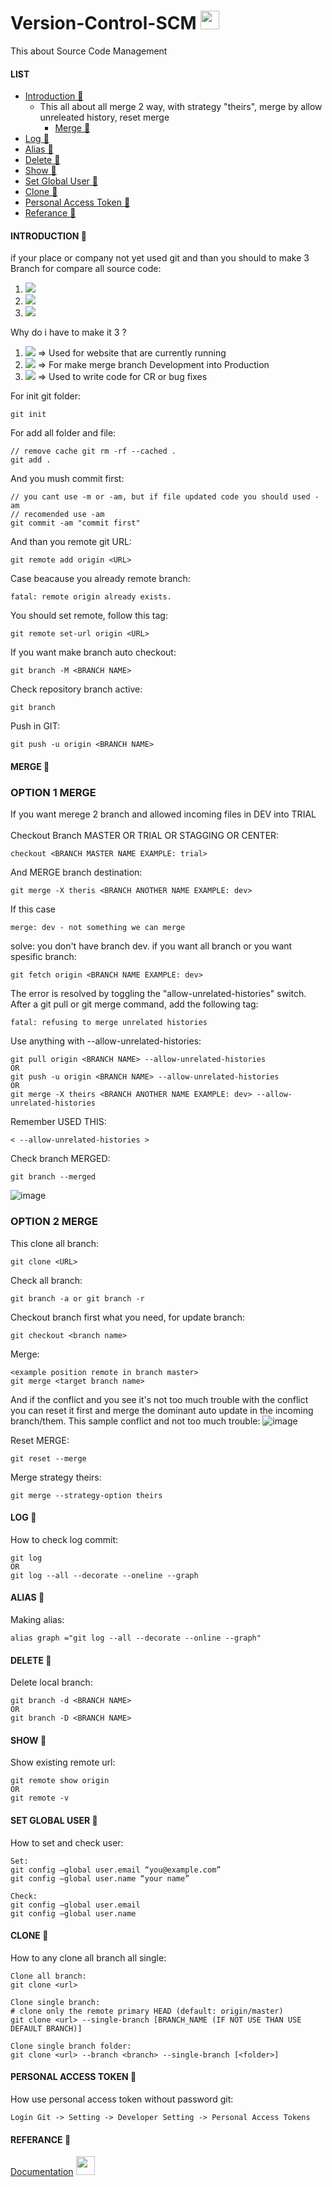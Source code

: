 # Version-Control-SCM <img src="https://raw.githubusercontent.com/MartinHeinz/MartinHeinz/master/wave.gif" width="30px">
This about Source Code Management

#### LIST
- [Introduction 👻](#introduction-)
    - This all about all merge 2 way, with strategy "theirs", merge by allow unreleated history, reset merge
        - [Merge 👻](#merge-)
- [Log 👻](#log-)
- [Alias 👻](#alias-)
- [Delete 👻](#delete-)
- [Show 👻](#show-)
- [Set Global User 👻](#set-global-user-)
- [Clone 👻](#clone-)
- [Personal Access Token 👻](#personal-access-token-)
- [Referance 👻](#referance-)

#### INTRODUCTION 👻
if your place or company not yet used git and than you should to make 3 Branch for compare all source code:
1.  ![](https://img.shields.io/badge/-Production-informational?style=flat&logo=<LOGO_NAME>&logoColor=white&color=2bbc8a)
2.  ![](https://img.shields.io/badge/Stag-Trial-informational?style=flat&logo=<LOGO_NAME>&logoColor=white&color=2ba9bc)
3.  ![](https://img.shields.io/badge/-Development-informational?style=flat&logo=<LOGO_NAME>&logoColor=white&color=bc2b2b)

Why do i have to make it 3 ?
1.  ![](https://img.shields.io/badge/-Production-informational?style=flat&logo=<LOGO_NAME>&logoColor=white&color=2bbc8a) => Used for website that are currently running
2.  ![](https://img.shields.io/badge/Stag-Trial-informational?style=flat&logo=<LOGO_NAME>&logoColor=white&color=2ba9bc) => For make merge branch Development into Production
3.  ![](https://img.shields.io/badge/-Development-informational?style=flat&logo=<LOGO_NAME>&logoColor=white&color=bc2b2b) => Used to write code for CR or bug fixes

For init git folder:

    git init

For add all folder and file:

    // remove cache git rm -rf --cached .
    git add .

And you mush commit first:
    
    // you cant use -m or -am, but if file updated code you should used -am
    // recomended use -am
    git commit -am "commit first" 

And than you remote git URL:

    git remote add origin <URL>

Case beacause you already remote branch:
    
    fatal: remote origin already exists.
    
You should set remote, follow this tag:

    git remote set-url origin <URL>

If you want make branch auto checkout:

    git branch -M <BRANCH NAME>

Check repository branch active:
    
    git branch

Push in GIT:

    git push -u origin <BRANCH NAME>

#### MERGE 👻
### OPTION 1 MERGE
If you want merege 2 branch and allowed incoming files in DEV into TRIAL <br>
<br>
Checkout Branch MASTER OR TRIAL OR STAGGING OR CENTER:

    checkout <BRANCH MASTER NAME EXAMPLE: trial>

And MERGE branch destination:

    git merge -X theris <BRANCH ANOTHER NAME EXAMPLE: dev>

If this case 
    
    merge: dev - not something we can merge

solve: you don't have branch dev.
if you want all branch or you want spesific branch:

    git fetch origin <BRANCH NAME EXAMPLE: dev>

The error is resolved by toggling the "allow-unrelated-histories" switch. After a git pull or git merge command, add the following tag:

    fatal: refusing to merge unrelated histories

Use anything with --allow-unrelated-histories:

    git pull origin <BRANCH NAME> --allow-unrelated-histories
    OR
    git push -u origin <BRANCH NAME> --allow-unrelated-histories
    OR
    git merge -X theirs <BRANCH ANOTHER NAME EXAMPLE: dev> --allow-unrelated-histories
    
Remember USED THIS:

    < --allow-unrelated-histories >
    
Check branch MERGED:
    
    git branch --merged

![image](https://user-images.githubusercontent.com/77251566/139561661-2b62076c-b9cd-4f84-a977-b64c5cfba81a.png)

### OPTION 2 MERGE
This clone all branch:
    
    git clone <URL>

Check all branch:
    
    git branch -a or git branch -r

Checkout branch first what you need, for update branch:
    
    git checkout <branch name>

Merge:
    
    <example position remote in branch master>
    git merge <target branch name>

And if the conflict and you see it's not too much trouble with the conflict you can reset it first and merge the dominant auto update in the incoming branch/them.
This sample conflict and not too much trouble:
![image](https://user-images.githubusercontent.com/77251566/147038638-7de51fa3-b4b1-4f04-8141-73d24a62dd21.png)

Reset MERGE:
    
    git reset --merge
    
Merge strategy theirs:
    
    git merge --strategy-option theirs

#### LOG 👻
How to check log commit:

    git log
    OR
    git log --all --decorate --oneline --graph

#### ALIAS 👻
Making alias:
    
    alias graph ="git log --all --decorate --online --graph"

#### DELETE 👻
Delete local branch:
    
    git branch -d <BRANCH NAME>
    OR
    git branch -D <BRANCH NAME>
    
#### SHOW 👻
Show existing remote url:
    
    git remote show origin
    OR
    git remote -v

#### SET GLOBAL USER 👻
How to set and check user:

    Set:
    git config –global user.email “you@example.com” 
    git config –global user.name “your name”
    
    Check:
    git config –global user.email 
    git config –global user.name
    
#### CLONE 👻
How to any clone all branch all single:

    Clone all branch:
    git clone <url>
    
    Clone single branch:
    # clone only the remote primary HEAD (default: origin/master)
    git clone <url> --single-branch [BRANCH_NAME (IF NOT USE THAN USE DEFAULT BRANCH)]
    
    Clone single branch folder:
    git clone <url> --branch <branch> --single-branch [<folder>]
    
#### PERSONAL ACCESS TOKEN 👻
How use personal access token without password git:

    Login Git -> Setting -> Developer Setting -> Personal Access Tokens
    
#### REFERANCE 👻
[Documentation](https://docs.github.com/en/get-started/getting-started-with-git/managing-remote-repositories) <img src="https://raw.githubusercontent.com/MartinHeinz/MartinHeinz/master/wave.gif" width="30px">
